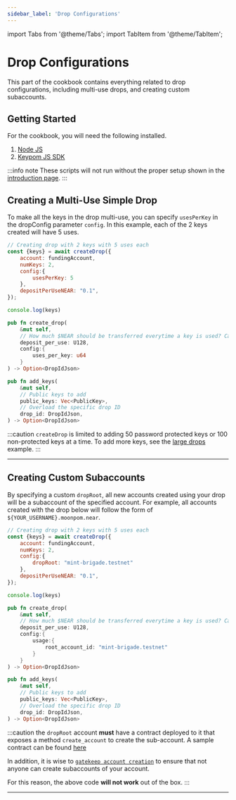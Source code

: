 ```yaml
---
sidebar_label: 'Drop Configurations'
---
```

import Tabs from '@theme/Tabs';
import TabItem from '@theme/TabItem';

# Drop Configurations
This part of the cookbook contains everything related to drop configurations, including multi-use drops, and creating custom subaccounts.
## Getting Started
For the cookbook, you will need the following installed. 
1. [Node JS](https://docs.npmjs.com/downloading-and-installing-node-js-and-npm)  
2. [Keypom JS SDK](https://github.com/keypom/keypom-js#getting-started)


:::info note
These scripts will not run without the proper setup shown in the [introduction page](../../welcome.md#connection-to-near-and-initializing-the-sdk).
:::

## Creating a Multi-Use Simple Drop
To make all the keys in the drop multi-use, you can specify `usesPerKey` in the dropConfig parameter `config`. In this example, each of the 2 keys created will have 5 uses. 

<Tabs>
<TabItem value="SDK" label="🔑 Keypom SDK">

```js
// Creating drop with 2 keys with 5 uses each
const {keys} = await createDrop({
    account: fundingAccount,
    numKeys: 2,
	config:{
		usesPerKey: 5
	},
    depositPerUseNEAR: "0.1",
});

console.log(keys)
```

</TabItem>
<TabItem value="CONTRACT" label="🦀 Rust Function Prototypes">

```rust
pub fn create_drop(
    &mut self,
    // How much $NEAR should be transferred everytime a key is used? Can be 0.
    deposit_per_use: U128,
    config:{
        uses_per_key: u64
    }
) -> Option<DropIdJson>

pub fn add_keys(
    &mut self,
    // Public keys to add
    public_keys: Vec<PublicKey>,
    // Overload the specific drop ID
    drop_id: DropIdJson,
) -> Option<DropIdJson> 
```

</TabItem>

</Tabs>

:::caution
`createDrop` is limited to adding 50 password protected keys or 100 non-protected keys at a time. To add more keys, see the [large drops](#creating-a-large-drop) example. 
:::

___

## Creating Custom Subaccounts
By specifying a custom `dropRoot`, all new accounts created using your drop will be a subaccount of the specified account. For example, all accounts created with the drop below will follow the form of `${YOUR_USERNAME}.moonpom.near`.

<Tabs>
<TabItem value="SDK" label="🔑 Keypom SDK">

```js
// Creating drop with 2 keys with 5 uses each
const {keys} = await createDrop({
    account: fundingAccount,
    numKeys: 2,
	config:{
		dropRoot: "mint-brigade.testnet"
	},
    depositPerUseNEAR: "0.1",
});

console.log(keys)
```

</TabItem>
<TabItem value="CONTRACT" label="🦀 Rust Function Prototypes">

```rust
pub fn create_drop(
    &mut self,
    // How much $NEAR should be transferred everytime a key is used? Can be 0.
    deposit_per_use: U128,
    config:{
        usage:{
            root_account_id: "mint-brigade.testnet"
        }
    }
) -> Option<DropIdJson>

pub fn add_keys(
    &mut self,
    // Public keys to add
    public_keys: Vec<PublicKey>,
    // Overload the specific drop ID
    drop_id: DropIdJson,
) -> Option<DropIdJson> 
```

</TabItem>

</Tabs>

:::caution
the `dropRoot` account **must** have a contract deployed to it that exposes a method `create_account` to create the sub-account. A sample contract can be found [here](https://github.com/near/near-linkdrop)

In addition, it is wise to [`gatekeep account creation`](usageConfig.md#gatekeeping-account-creation) to ensure that not anyone can create subaccounts of your account.

For this reason, the above code **will not work** out of the box. 
:::

___
